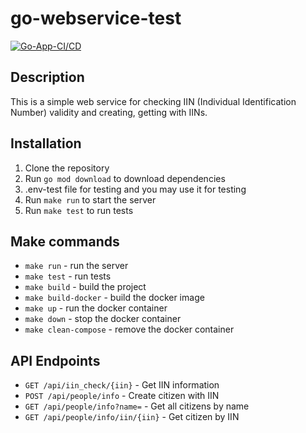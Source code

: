 # go-webservice-test

[![Go-App-CI/CD](https://github.com/Akashi23/go-webservice-test/actions/workflows/go.yaml/badge.svg)](https://github.com/Akashi23/go-webservice-test/actions/workflows/go.yaml)

## Description
This is a simple web service for checking IIN (Individual Identification Number) validity and creating, getting with IINs.

## Installation
1. Clone the repository
2. Run `go mod download` to download dependencies
3. .env-test file for testing and you may use it for testing
4. Run `make run` to start the server
5. Run `make test` to run tests

## Make commands
- `make run` - run the server
- `make test` - run tests
- `make build` - build the project
- `make build-docker` - build the docker image
- `make up` - run the docker container
- `make down` - stop the docker container
- `make clean-compose` - remove the docker container

## API Endpoints
- `GET /api/iin_check/{iin}` - Get IIN information
- `POST /api/people/info` - Create citizen with IIN
- `GET /api/people/info?name=` - Get all citizens by name
- `GET /api/people/info/iin/{iin}` - Get citizen by IIN
